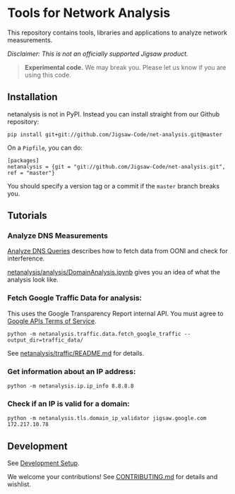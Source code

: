 # Tools for Network Analysis

This repository contains tools, libraries and applications to analyze network measurements.

_Disclaimer: This is not an officially supported Jigsaw product._


> **Experimental code.** We may break you. Please let us know if you are using this code.

## Installation

netanalysis is not in PyPI.  Instead you can install straight from our Github repository:

`pip install git+git://github.com/Jigsaw-Code/net-analysis.git@master`

On a `Pipfile`, you can do:

```
[packages]
netanalysis = {git = "git://github.com/Jigsaw-Code/net-analysis.git", ref = "master"}
```

You should specify a version tag or a commit if the `master` branch breaks you.


## Tutorials

### Analyze DNS Measurements

[Analyze DNS Queries](netanalysis/analysis/analyze_dns.md) describes how to fetch data from OONI and check for interference.

[netanalysis/analysis/DomainAnalysis.ipynb](netanalysis/analysis/DomainAnalysis.ipynb) gives you an idea of what the analysis look like.

### Fetch Google Traffic Data for analysis:

This uses the Google Transparency Report internal API. You must agree to [Google APIs Terms of Service](https://developers.google.com/terms/).

```
python -m netanalysis.traffic.data.fetch_google_traffic --output_dir=traffic_data/
```

See [netanalysis/traffic/README.md](netanalysis/traffic/README.md) for details.


### Get information about an IP address:

```
python -m netanalysis.ip.ip_info 8.8.8.8
```

### Check if an IP is valid for a domain:

```
python -m netanalysis.tls.domain_ip_validator jigsaw.google.com 172.217.10.78
```

## Development

See [Development Setup](development.md).

We welcome your contributions! See [CONTRIBUTING.md](CONTRIBUTING.md) for details and wishlist.
